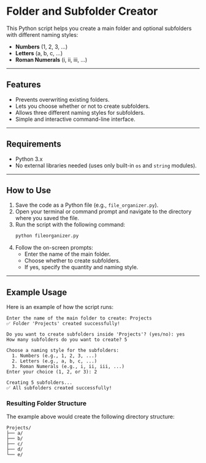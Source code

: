 # Folder and Subfolder Creator

This Python script helps you create a main folder and optional subfolders with different naming styles:
- **Numbers** (1, 2, 3, …)
- **Letters** (a, b, c, …)
- **Roman Numerals** (i, ii, iii, …)

---

## Features

- Prevents overwriting existing folders.
- Lets you choose whether or not to create subfolders.
- Allows three different naming styles for subfolders.
- Simple and interactive command-line interface.

---

## Requirements

- Python 3.x
- No external libraries needed (uses only built-in `os` and `string` modules).

---

## How to Use

1.  Save the code as a Python file (e.g., `file_organizer.py`).
2.  Open your terminal or command prompt and navigate to the directory where you saved the file.
3.  Run the script with the following command:
    ```bash
    python fileorganizer.py
    ```
4.  Follow the on-screen prompts:
    - Enter the name of the main folder.
    - Choose whether to create subfolders.
    - If yes, specify the quantity and naming style.

---

## Example Usage

Here is an example of how the script runs:

```
Enter the name of the main folder to create: Projects
✅ Folder 'Projects' created successfully!

Do you want to create subfolders inside 'Projects'? (yes/no): yes
How many subfolders do you want to create? 5

Choose a naming style for the subfolders:
  1. Numbers (e.g., 1, 2, 3, ...)
  2. Letters (e.g., a, b, c, ...)
  3. Roman Numerals (e.g., i, ii, iii, ...)
Enter your choice (1, 2, or 3): 2

Creating 5 subfolders...
✅ All subfolders created successfully!
```

### Resulting Folder Structure

The example above would create the following directory structure:

```
Projects/
├── a/
├── b/
├── c/
├── d/
└── e/
